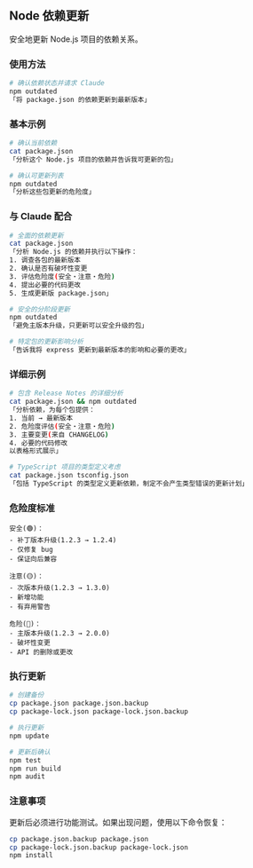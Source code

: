 ## Node 依赖更新

安全地更新 Node.js 项目的依赖关系。

### 使用方法

```bash
# 确认依赖状态并请求 Claude
npm outdated
「将 package.json 的依赖更新到最新版本」
```

### 基本示例

```bash
# 确认当前依赖
cat package.json
「分析这个 Node.js 项目的依赖并告诉我可更新的包」

# 确认可更新列表
npm outdated
「分析这些包更新的危险度」
```

### 与 Claude 配合

```bash
# 全面的依赖更新
cat package.json
「分析 Node.js 的依赖并执行以下操作：
1. 调查各包的最新版本
2. 确认是否有破坏性变更
3. 评估危险度(安全・注意・危险)
4. 提出必要的代码更改
5. 生成更新版 package.json」

# 安全的分阶段更新
npm outdated
「避免主版本升级，只更新可以安全升级的包」

# 特定包的更新影响分析
「告诉我将 express 更新到最新版本的影响和必要的更改」
```

### 详细示例

```bash
# 包含 Release Notes 的详细分析
cat package.json && npm outdated
「分析依赖，为每个包提供：
1. 当前 → 最新版本
2. 危险度评估(安全・注意・危险)
3. 主要变更(来自 CHANGELOG)
4. 必要的代码修改
以表格形式展示」

# TypeScript 项目的类型定义考虑
cat package.json tsconfig.json
「包括 TypeScript 的类型定义更新依赖，制定不会产生类型错误的更新计划」
```

### 危险度标准

```
安全(🟢)：
- 补丁版本升级(1.2.3 → 1.2.4)
- 仅修复 bug
- 保证向后兼容

注意(🟡)：
- 次版本升级(1.2.3 → 1.3.0)
- 新增功能
- 有弃用警告

危险(🔴)：
- 主版本升级(1.2.3 → 2.0.0)
- 破坏性变更
- API 的删除或更改
```

### 执行更新

```bash
# 创建备份
cp package.json package.json.backup
cp package-lock.json package-lock.json.backup

# 执行更新
npm update

# 更新后确认
npm test
npm run build
npm audit
```

### 注意事项

更新后必须进行功能测试。如果出现问题，使用以下命令恢复：

```bash
cp package.json.backup package.json
cp package-lock.json.backup package-lock.json
npm install
```
